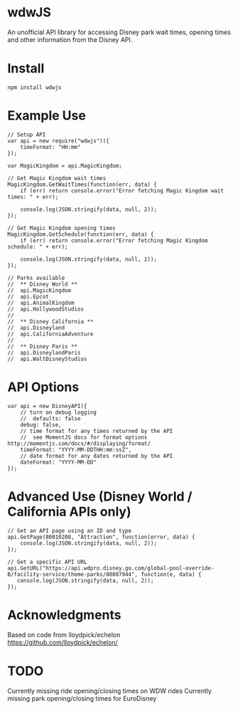 # wdwJS

An unofficial API library for accessing Disney park wait times, opening times and other information from the Disney API.

# Install

    npm install wdwjs
  
# Example Use

    // Setup API
    var api = new require("wdwjs")({
        timeFormat: "HH:mm"
    });

    var MagicKingdom = api.MagicKingdom;
    
    // Get Magic Kingdom wait times
    MagicKingdom.GetWaitTimes(function(err, data) {
        if (err) return console.error("Error fetching Magic Kingdom wait times: " + err);
        
        console.log(JSON.stringify(data, null, 2));
    });
    
    // Get Magic Kingdom opening times
    MagicKingdom.GetSchedule(function(err, data) {
        if (err) return console.error("Error fetching Magic Kingdom schedule: " + err);

        console.log(JSON.stringify(data, null, 2));
    });

    // Parks available
    //  ** Disney World **
    //  api.MagicKingdom
    //  api.Epcot
    //  api.AnimalKingdom
    //  api.HollywoodStudios
    //
    //  ** Disney California **
    //  api.Disneyland
    //  api.CaliforniaAdventure
    //
    //  ** Disney Paris **
    //  api.DisneylandParis
    //  api.WaltDisneyStudios


# API Options

    var api = new DisneyAPI({
        // turn on debug logging
        //  defaults: false
        debug: false,
        // time format for any times returned by the API
        //  see MomentJS docs for format options http://momentjs.com/docs/#/displaying/format/
        timeFormat: "YYYY-MM-DDTHH:mm:ssZ",
        // date format for any dates returned by the API
        dateFormat: "YYYY-MM-DD"
    });

# Advanced Use (Disney World / California APIs only)    

    // Get an API page using an ID and type
    api.GetPage(80010208, "Attraction", function(error, data) {
        console.log(JSON.stringify(data, null, 2));
    });
    
    // Get a specific API URL
    api.GetURL("https://api.wdpro.disney.go.com/global-pool-override-B/facility-service/theme-parks/80007944", function(e, data) {
       console.log(JSON.stringify(data, null, 2));
    });

# Acknowledgments

Based on code from lloydpick/echelon https://github.com/lloydpick/echelon/

# TODO

Currently missing ride opening/closing times on WDW rides
Currently missing park opening/closing times for EuroDisney